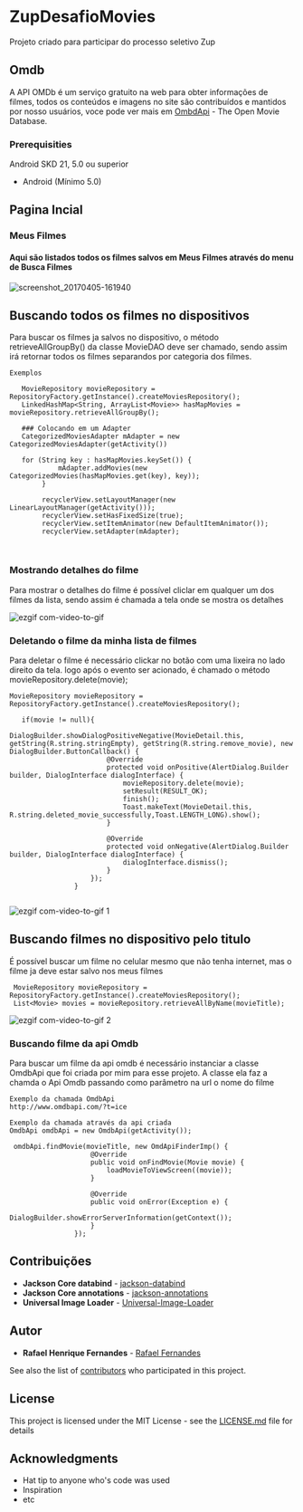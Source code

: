 

# ZupDesafioMovies
Projeto criado para participar do processo seletivo Zup
## Omdb
A API OMDb é um serviço gratuito na web para obter informações de filmes, todos os conteúdos e imagens no site são contribuídos e mantidos por nosso usuários, voce pode ver mais em 
[OmbdApi](http://www.omdbapi.com/) - The Open Movie Database.

### Prerequisities


Android SKD 21, 5.0 ou superior

 * Android (Mínimo 5.0)

## Pagina Incial
### Meus Filmes
#### Aqui são listados todos os filmes salvos em Meus Filmes através do menu de Busca Filmes
![screenshot_20170405-161940](https://cloud.githubusercontent.com/assets/8068428/24724363/38baffb6-1a21-11e7-8e4a-32432d6d45ce.png)


## Buscando todos os filmes no dispositivos
Para buscar os filmes ja salvos no dispositivo, o método retrieveAllGroupBy() da classe MovieDAO deve ser chamado, sendo assim irá retornar todos os filmes separandos por categoria dos filmes.

```
Exemplos
  
   MovieRepository movieRepository = RepositoryFactory.getInstance().createMoviesRepository();
   LinkedHashMap<String, ArrayList<Movie>> hasMapMovies = movieRepository.retrieveAllGroupBy();
   
   ### Colocando em um Adapter
   CategorizedMoviesAdapter mAdapter = new CategorizedMoviesAdapter(getActivity())
   
   for (String key : hasMapMovies.keySet()) {
            mAdapter.addMovies(new CategorizedMovies(hasMapMovies.get(key), key));
        }
        
        recyclerView.setLayoutManager(new LinearLayoutManager(getActivity()));
        recyclerView.setHasFixedSize(true);
        recyclerView.setItemAnimator(new DefaultItemAnimator());
        recyclerView.setAdapter(mAdapter);
   
  
```
### Mostrando detalhes do filme

Para mostrar o detalhes do filme é possível cliclar em qualquer um dos filmes da lista, sendo assim é chamada a tela onde se mostra os detalhes

![ezgif com-video-to-gif](https://cloud.githubusercontent.com/assets/8068428/24725001/a8b74124-1a23-11e7-830f-f8cf80e61935.gif)


### Deletando o filme da minha lista de filmes


Para deletar o filme é necessário clickar no botão com uma lixeira no lado direito da tela.
logo após o evento ser acionado, é chamado o método  movieRepository.delete(movie);


```
MovieRepository movieRepository = RepositoryFactory.getInstance().createMoviesRepository();

   if(movie != null){
                    DialogBuilder.showDialogPositiveNegative(MovieDetail.this, getString(R.string.stringEmpty), getString(R.string.remove_movie), new DialogBuilder.ButtonCallback() {
                        @Override
                        protected void onPositive(AlertDialog.Builder builder, DialogInterface dialogInterface) {
                            movieRepository.delete(movie);
                            setResult(RESULT_OK);
                            finish();
                            Toast.makeText(MovieDetail.this, R.string.deleted_movie_successfully,Toast.LENGTH_LONG).show();
                        }

                        @Override
                        protected void onNegative(AlertDialog.Builder builder, DialogInterface dialogInterface) {
                            dialogInterface.dismiss();
                        }
                    });
                }


```

![ezgif com-video-to-gif 1](https://cloud.githubusercontent.com/assets/8068428/24725376/161b1316-1a25-11e7-9221-e3e9b5079785.gif)


## Buscando filmes no dispositivo pelo titulo

É possível buscar um filme no celular mesmo que não tenha internet, mas o filme ja deve estar salvo nos meus filmes 

```
 MovieRepository movieRepository = RepositoryFactory.getInstance().createMoviesRepository();
 List<Movie> movies = movieRepository.retrieveAllByName(movieTitle);

```
![ezgif com-video-to-gif 2](https://cloud.githubusercontent.com/assets/8068428/24726023/40c8721e-1a27-11e7-846c-9784e503bcf5.gif)

### Buscando filme da api Omdb

Para buscar um filme da api omdb é necessário instanciar a classe OmdbApi que foi criada por mim para esse projeto.
A classe ela faz a chamda o Api Omdb passando como parâmetro na url o nome do filme

```
Exemplo da chamada OmdbApi
http://www.omdbapi.com/?t=ice

```
```
Exemplo da chamada através da api criada
OmdbApi omdbApi = new OmdbApi(getActivity());

 omdbApi.findMovie(movieTitle, new OmdApiFinderImp() {
                    @Override
                    public void onFindMovie(Movie movie) {
                        loadMovieToViewScreen((movie));
                    }

                    @Override
                    public void onError(Exception e) {
                        DialogBuilder.showErrorServerInformation(getContext());
                    }
                });

```

## Contribuições

* **Jackson Core databind** - [jackson-databind](https://mvnrepository.com/artifact/com.fasterxml.jackson.core/jackson-databind/2.0.1)
* **Jackson Core annotations** - [jackson-annotations](https://mvnrepository.com/artifact/com.fasterxml.jackson.core/jackson-annotations/2.2.1)
* **Universal Image Loader** -  [Universal-Image-Loader](https://github.com/nostra13/Android-Universal-Image-Loader)

## Autor

* **Rafael Henrique Fernandes** - [Rafael Fernandes](https://github.com/faelmg18)


See also the list of [contributors](https://github.com/your/project/contributors) who participated in this project.

## License

This project is licensed under the MIT License - see the [LICENSE.md](LICENSE.md) file for details

## Acknowledgments

* Hat tip to anyone who's code was used
* Inspiration
* etc

